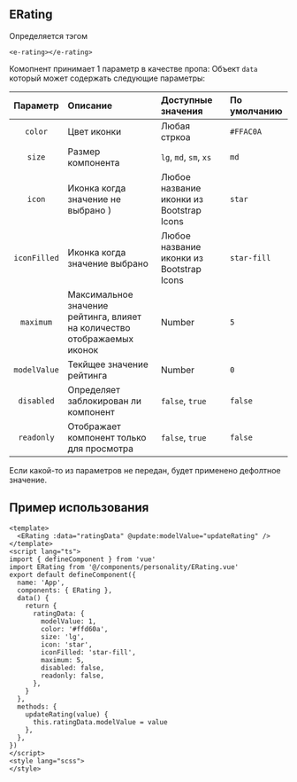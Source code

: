 ## ERating
Определяется тэгом
````vue
<e-rating></e-rating>
````

Комопнент принимает 1 параметр в качестве пропа:
Объект `data` который может содержать следующие параметры:

|   Параметр    | Описание                                                                 | Доступные значения                        | По умолчанию |
|:-------------:|:-------------------------------------------------------------------------|:------------------------------------------|:-------------|
|    `color`    | Цвет иконки                                                              | Любая стркоа                              | `#FFAC0A`    |
|    `size`     | Размер компонента                                                        | `lg`, `md`, `sm`, `xs`                    | `md`         |
|    `icon`     | Иконка когда значение не выбрано )                                       | Любое название иконки из Bootstrap Icons  | `star`       |
| `iconFilled`  | Иконка когда значение выбрано                                            | Любое название иконки из Bootstrap Icons  | `star-fill`  |
|   `maximum`   | Максимальное значение рейтинга, влияет на количество отображаемых иконок | Number                                    | `5`          |
| `modelValue`  | Текйщее значение рейтинга                                                | Number                                    | `0`          |
|  `disabled`   | Определяет заблокирован ли компонент                                     | `false`, `true`                           | `false`      |
|  `readonly`   | Отображает компонент только для просмотра                                | `false`, `true`                           | `false`      |

Если какой-то из параметров не передан, будет применено дефолтное значение.


## Пример использования
````vue
<template>
  <ERating :data="ratingData" @update:modelValue="updateRating" />
</template>
<script lang="ts">
import { defineComponent } from 'vue'
import ERating from '@/components/personality/ERating.vue'
export default defineComponent({
  name: 'App',
  components: { ERating },
  data() {
    return {
      ratingData: {
        modelValue: 1,
        color: '#ffd60a',
        size: 'lg',
        icon: 'star',
        iconFilled: 'star-fill',
        maximum: 5,
        disabled: false,
        readonly: false,
      },
    }
  },
  methods: {
    updateRating(value) {
      this.ratingData.modelValue = value
    },
  },
})
</script>
<style lang="scss">
</style>
````